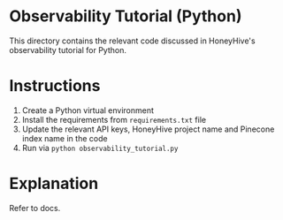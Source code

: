# Observability Tutorial (Python)

This directory contains the relevant code discussed in HoneyHive's observability tutorial for Python.

# Instructions

1. Create a Python virtual environment
2. Install the requirements from `requirements.txt` file
3. Update the relevant API keys, HoneyHive project name and Pinecone index name in the code
4. Run via `python observability_tutorial.py`

# Explanation

Refer to docs.